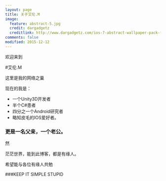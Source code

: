 ```yaml
---
layout: page
title: 关于艾伦.M
image:
  feature: abstract-5.jpg
  credit: dargadgetz
  creditlink: http://www.dargadgetz.com/ios-7-abstract-wallpaper-pack-for-iphone-5-and-ipod-touch-retina/
comments: false
modified: 2015-12-12
---
```

欢迎来到

#艾伦.M

这里是我的网络之巢

现在的我是：

* 一个Unity3D开发者
* 半个C#患者
* 四分之一个Android研究者
* 略知皮毛的IOS爱好者。

### 更是一名父亲，一个老公。

然

茫茫世界，能到此博客，都是有缘人。

希望能与各位有缘人共勉


###KEEP IT SIMPLE STUPID



